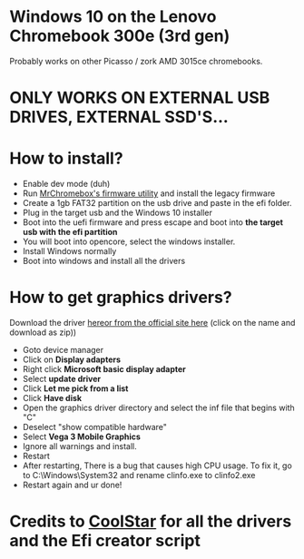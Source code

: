 # Windows 10 on the Lenovo Chromebook 300e (3rd gen)
Probably works on other Picasso / zork AMD 3015ce chromebooks.
# ONLY WORKS ON EXTERNAL USB DRIVES, EXTERNAL SSD'S...
# How to install?
* Enable dev mode (duh)
* Run [MrChromebox's firmware utility](https://mrchromebox.tech/#fwscript) and install the legacy firmware
* Create a 1gb FAT32 partition on the usb drive and paste in the efi folder.
* Plug in the target usb and the Windows 10 installer
* Boot into the uefi firmware and press escape and boot into **the target usb with the efi partition**
* You will boot into opencore, select the windows installer.
* Install Windows normally
* Boot into windows and install all the drivers
# How to get graphics drivers?
Download the driver [here](https://driverpack.io/en/devices/video/amd/amd-radeon-tm-vega-3-graphics)[or from the official site here](https://www.amd.com/en/support/apu/amd/amd-3000-series-mobile-processors-radeon-graphics/amd-3015e) (click on the name and download as zip))
* Goto device manager
* Click on **Display adapters**
* Right click **Microsoft basic display adapter**
* Select **update driver**
* Click **Let me pick from a list**
* Click **Have disk**
* Open the graphics driver directory and select the inf file that begins with "C"
* Deselect "show compatible hardware"
* Select **Vega 3 Mobile Graphics**
* Ignore all warnings and install.
* Restart
* After restarting, There is a bug that causes high CPU usage. To fix it, go to C:\Windows\System32 and rename clinfo.exe to clinfo2.exe
* Restart again and ur done!

# Credits to [CoolStar](https://coolstar.org/) for all the drivers and the Efi creator script
